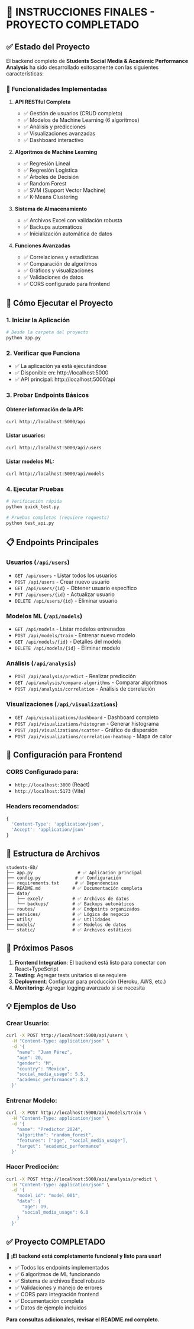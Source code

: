 # 🚀 INSTRUCCIONES FINALES - PROYECTO COMPLETADO

## ✅ Estado del Proyecto

El backend completo de **Students Social Media & Academic Performance Analysis** ha sido desarrollado exitosamente con las siguientes características:

### 🎯 Funcionalidades Implementadas

1. **API RESTful Completa**

   - ✅ Gestión de usuarios (CRUD completo)
   - ✅ Modelos de Machine Learning (6 algoritmos)
   - ✅ Análisis y predicciones
   - ✅ Visualizaciones avanzadas
   - ✅ Dashboard interactivo

2. **Algoritmos de Machine Learning**

   - ✅ Regresión Lineal
   - ✅ Regresión Logística
   - ✅ Árboles de Decisión
   - ✅ Random Forest
   - ✅ SVM (Support Vector Machine)
   - ✅ K-Means Clustering

3. **Sistema de Almacenamiento**

   - ✅ Archivos Excel con validación robusta
   - ✅ Backups automáticos
   - ✅ Inicialización automática de datos

4. **Funciones Avanzadas**
   - ✅ Correlaciones y estadísticas
   - ✅ Comparación de algoritmos
   - ✅ Gráficos y visualizaciones
   - ✅ Validaciones de datos
   - ✅ CORS configurado para frontend

## 🚀 Cómo Ejecutar el Proyecto

### 1. **Iniciar la Aplicación**

```bash
# Desde la carpeta del proyecto
python app.py
```

### 2. **Verificar que Funciona**

- ✅ La aplicación ya está ejecutándose
- ✅ Disponible en: http://localhost:5000
- ✅ API principal: http://localhost:5000/api

### 3. **Probar Endpoints Básicos**

#### Obtener información de la API:

```bash
curl http://localhost:5000/api
```

#### Listar usuarios:

```bash
curl http://localhost:5000/api/users
```

#### Listar modelos ML:

```bash
curl http://localhost:5000/api/models
```

### 4. **Ejecutar Pruebas**

```bash
# Verificación rápida
python quick_test.py

# Pruebas completas (requiere requests)
python test_api.py
```

## 📋 Endpoints Principales

### **Usuarios** (`/api/users`)

- `GET /api/users` - Listar todos los usuarios
- `POST /api/users` - Crear nuevo usuario
- `GET /api/users/{id}` - Obtener usuario específico
- `PUT /api/users/{id}` - Actualizar usuario
- `DELETE /api/users/{id}` - Eliminar usuario

### **Modelos ML** (`/api/models`)

- `GET /api/models` - Listar modelos entrenados
- `POST /api/models/train` - Entrenar nuevo modelo
- `GET /api/models/{id}` - Detalles del modelo
- `DELETE /api/models/{id}` - Eliminar modelo

### **Análisis** (`/api/analysis`)

- `POST /api/analysis/predict` - Realizar predicción
- `GET /api/analysis/compare-algorithms` - Comparar algoritmos
- `POST /api/analysis/correlation` - Análisis de correlación

### **Visualizaciones** (`/api/visualizations`)

- `GET /api/visualizations/dashboard` - Dashboard completo
- `POST /api/visualizations/histogram` - Generar histograma
- `POST /api/visualizations/scatter` - Gráfico de dispersión
- `POST /api/visualizations/correlation-heatmap` - Mapa de calor

## 🔧 Configuración para Frontend

### CORS Configurado para:

- `http://localhost:3000` (React)
- `http://localhost:5173` (Vite)

### Headers recomendados:

```javascript
{
  'Content-Type': 'application/json',
  'Accept': 'application/json'
}
```

## 📁 Estructura de Archivos

```
students-ED/
├── app.py                 # ✅ Aplicación principal
├── config.py             # ✅ Configuración
├── requirements.txt      # ✅ Dependencias
├── README.md            # ✅ Documentación completa
├── data/
│   ├── excel/           # ✅ Archivos de datos
│   └── backups/         # ✅ Backups automáticos
├── routes/              # ✅ Endpoints organizados
├── services/            # ✅ Lógica de negocio
├── utils/               # ✅ Utilidades
├── models/              # ✅ Modelos de datos
└── static/              # ✅ Archivos estáticos
```

## 🎯 Próximos Pasos

1. **Frontend Integration**: El backend está listo para conectar con React+TypeScript
2. **Testing**: Agregar tests unitarios si se requiere
3. **Deployment**: Configurar para producción (Heroku, AWS, etc.)
4. **Monitoring**: Agregar logging avanzado si se necesita

## 💡 Ejemplos de Uso

### Crear Usuario:

```bash
curl -X POST http://localhost:5000/api/users \
  -H "Content-Type: application/json" \
  -d '{
    "name": "Juan Pérez",
    "age": 20,
    "gender": "M",
    "country": "Mexico",
    "social_media_usage": 5.5,
    "academic_performance": 8.2
  }'
```

### Entrenar Modelo:

```bash
curl -X POST http://localhost:5000/api/models/train \
  -H "Content-Type: application/json" \
  -d '{
    "name": "Predictor_2024",
    "algorithm": "random_forest",
    "features": ["age", "social_media_usage"],
    "target": "academic_performance"
  }'
```

### Hacer Predicción:

```bash
curl -X POST http://localhost:5000/api/analysis/predict \
  -H "Content-Type: application/json" \
  -d '{
    "model_id": "model_001",
    "data": {
      "age": 19,
      "social_media_usage": 6.0
    }
  }'
```

## ✅ Proyecto COMPLETADO

🎉 **¡El backend está completamente funcional y listo para usar!**

- ✅ Todos los endpoints implementados
- ✅ 6 algoritmos de ML funcionando
- ✅ Sistema de archivos Excel robusto
- ✅ Validaciones y manejo de errores
- ✅ CORS para integración frontend
- ✅ Documentación completa
- ✅ Datos de ejemplo incluidos

**Para consultas adicionales, revisar el README.md completo.**
